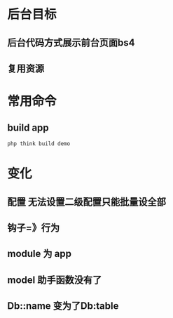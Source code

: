 # 后台目标
## 后台代码方式展示前台页面bs4

## 复用资源

# 常用命令

## build app

```php think build demo```

# 变化

## 配置 无法设置二级配置只能批量设全部

## 钩子=》行为

## module 为 app

## model 助手函数没有了

## Db::name 变为了Db:table